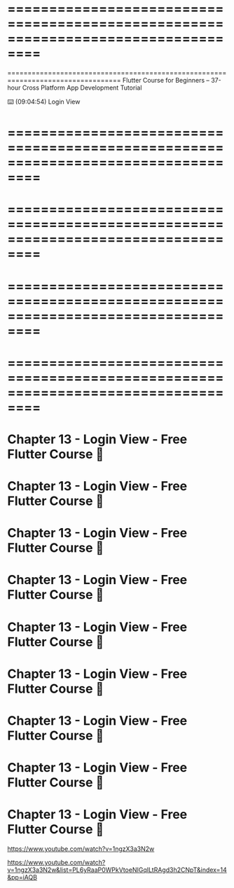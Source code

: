 

==================================================================================
==================================================================================
==================================================================================
Flutter Course for Beginners – 37-hour Cross Platform App Development Tutorial
<!-- https://www.youtube.com/watch?v=VPvVD8t02U8&t=32694s -->
⌨️ (09:04:54) Login View

==================================================================================
==================================================================================
==================================================================================
==================================================================================
==================================================================================
==================================================================================
==================================================================================
==================================================================================


# Chapter 13 - Login View - Free Flutter Course 💙
# Chapter 13 - Login View - Free Flutter Course 💙
# Chapter 13 - Login View - Free Flutter Course 💙
# Chapter 13 - Login View - Free Flutter Course 💙
# Chapter 13 - Login View - Free Flutter Course 💙
# Chapter 13 - Login View - Free Flutter Course 💙
# Chapter 13 - Login View - Free Flutter Course 💙
# Chapter 13 - Login View - Free Flutter Course 💙
# Chapter 13 - Login View - Free Flutter Course 💙
https://www.youtube.com/watch?v=1ngzX3a3N2w

https://www.youtube.com/watch?v=1ngzX3a3N2w&list=PL6yRaaP0WPkVtoeNIGqILtRAgd3h2CNpT&index=14&pp=iAQB